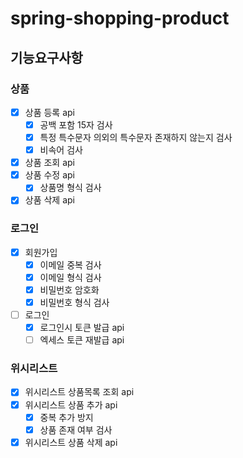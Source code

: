 # spring-shopping-product
## 기능요구사항
### 상품
- [x] 상품 등록 api
  - [x] 공백 포함 15자 검사
  - [x] 특정 특수문자 의외의 특수문자 존재하지 않는지 검사
  - [x] 비속어 검사
- [x] 상품 조회 api
- [x] 상품 수정 api
  - [x] 상품명 형식 검사
- [x] 상품 삭제 api
### 로그인
- [x] 회원가입
  - [x] 이메일 중복 검사
  - [x] 이메일 형식 검사
  - [x] 비밀번호 암호화
  - [x] 비밀번호 형식 검사
- [ ] 로그인
  - [x] 로그인시 토큰 발급 api
  - [ ] 엑세스 토큰 재발급 api
### 위시리스트
- [x] 위시리스트 상품목록 조회 api
- [x] 위시리스트 상품 추가 api
  - [x] 중복 추가 방지
  - [x] 상품 존재 여부 검사
- [x] 위시리스트 상품 삭제 api
